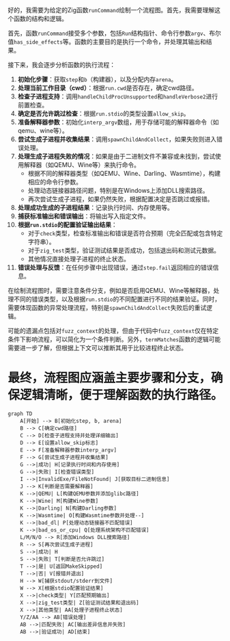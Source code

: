 好的，我需要为给定的Zig函数`runCommand`绘制一个流程图。首先，我需要理解这个函数的结构和逻辑。

首先，函数`runCommand`接受多个参数，包括`Run`结构指针、命令行参数`argv`、布尔值`has_side_effects`等。函数的主要目的是执行一个命令，并处理其输出和结果。

接下来，我会逐步分析函数的执行流程：

1. **初始化步骤**：获取`step`和`b`（构建器），以及分配内存`arena`。
2. **处理当前工作目录（cwd）**：根据`run.cwd`是否存在，确定cwd路径。
3. **检查子进程支持**：调用`handleChildProcUnsupported`和`handleVerbose2`进行前置检查。
4. **确定是否允许跳过检查**：根据`run.stdio`的类型设置`allow_skip`。
5. **准备解释器参数**：初始化`interp_argv`数组，用于存储可能的解释器命令（如qemu、wine等）。
6. **尝试生成子进程并收集结果**：调用`spawnChildAndCollect`，如果失败则进入错误处理。
7. **处理生成子进程失败的情况**：如果是由于二进制文件不兼容或未找到，尝试使用解释器（如QEMU、Wine等）来执行命令。
   - 根据不同的解释器类型（如QEMU、Wine、Darling、Wasmtime），构建相应的命令行参数。
   - 处理动态链接器路径问题，特别是在Windows上添加DLL搜索路径。
   - 再次尝试生成子进程，如果仍然失败，根据配置决定是否跳过或报错。
8. **处理成功生成的子进程结果**：记录执行时间、内存使用等。
9. **捕获标准输出和错误输出**：将输出写入指定文件。
10. **根据`run.stdio`的配置验证输出结果**：
    - 对于`check`类型，检查标准输出和错误是否符合预期（完全匹配或包含特定字符串）。
    - 对于`zig_test`类型，验证测试结果是否成功，包括退出码和测试元数据。
    - 其他情况直接处理子进程的终止状态。
11. **错误处理与反馈**：在任何步骤中出现错误，通过`step.fail`返回相应的错误信息。

在绘制流程图时，需要注意条件分支，例如是否启用QEMU、Wine等解释器，处理不同的错误类型，以及根据`run.stdio`的不同配置进行不同的结果验证。同时，需要体现函数的异常处理流程，特别是`spawnChildAndCollect`失败后的重试逻辑。

可能的遗漏点包括对`fuzz_context`的处理，但由于代码中`fuzz_context`仅在特定条件下影响流程，可以简化为一个条件判断。另外，`termMatches`函数的逻辑可能需要进一步了解，但根据上下文可以推断其用于比较进程终止状态。

最终，流程图应涵盖主要步骤和分支，确保逻辑清晰，便于理解函数的执行路径。
================================================
```mermaid
graph TD
    A[开始] --> B[初始化step, b, arena]
    B --> C[确定cwd路径]
    C --> D[检查子进程支持并处理详细输出]
    D --> E[设置allow_skip标志]
    E --> F[准备解释器参数interp_argv]
    F --> G[尝试生成子进程并收集结果]
    G -->|成功| H[记录执行时间和内存使用]
    G -->|失败| I[检查错误类型]
    I -->|InvalidExe/FileNotFound| J[获取目标二进制信息]
    J --> K[判断是否需要解释器]
    K -->|QEMU| L[构建QEMU参数并添加glibc路径]
    K -->|Wine| M[构建Wine参数]
    K -->|Darling| N[构建Darling参数]
    K -->|Wasmtime| O[构建Wasmtime参数并处理--]
    K -->|bad_dl| P[处理动态链接器不匹配错误]
    K -->|bad_os_or_cpu| Q[处理系统架构不匹配错误]
    L/M/N/O --> R[添加Windows DLL搜索路径]
    R --> S[再次尝试生成子进程]
    S -->|成功| H
    S -->|失败| T[判断是否允许跳过]
    T -->|是| U[返回MakeSkipped]
    T -->|否| V[报错并退出]
    H --> W[捕获stdout/stderr到文件]
    W --> X[根据stdio配置验证结果]
    X -->|check类型| Y[匹配预期输出]
    X -->|zig_test类型| Z[验证测试结果和退出码]
    X -->|其他类型| AA[处理子进程终止状态]
    Y/Z/AA --> AB[错误处理]
    AB -->|匹配失败| AC[输出差异信息并失败]
    AB -->|验证成功| AD[结束]
```
